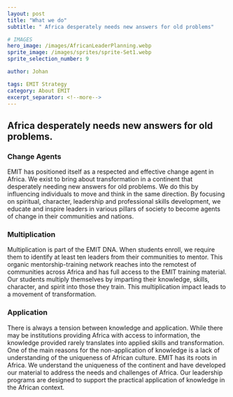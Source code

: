 ```yaml
---
layout: post
title: "What we do"
subtitle: " Africa desperately needs new answers for old problems"

# IMAGES
hero_image: /images/AfricanLeaderPlanning.webp
sprite_image: /images/sprites/sprite-Set1.webp
sprite_selection_number: 9

author: Johan

tags: EMIT Strategy
category: About EMIT
excerpt_separator: <!--more-->
---
```

## Africa desperately needs new answers for old problems.

### Change Agents
EMIT has positioned itself as a respected and effective
change agent in Africa. We exist to bring about transformation in a continent that desperately needing new
answers for old problems. We do this by influencing
individuals to move and think in the same direction. By
focusing on spiritual, character, leadership and professional skills development, we educate and inspire
leaders in various pillars of society to become agents of
change in their communities and nations.

### Multiplication
Multiplication is part of the EMIT DNA. When students
enroll, we require them to identify at least ten leaders
from their communities to mentor. This organic mentorship-training network reaches into the remotest of communities across Africa and has full access to the EMIT
training material. Our students multiply themselves by
imparting their knowledge, skills, character, and spirit
into those they train. This multiplication impact leads to
a movement of transformation.

### Application
There is always a tension between knowledge and application. While there may be institutions providing Africa
with access to information, the knowledge provided
rarely translates into applied skills and transformation.
One of the main reasons for the non-application of
knowledge is a lack of understanding of the uniqueness of African culture. EMIT has its roots in Africa. We
understand the uniqueness of the continent and have
developed our material to address the needs and challenges of Africa. Our leadership programs are designed
to support the practical application of knowledge in the
African context.